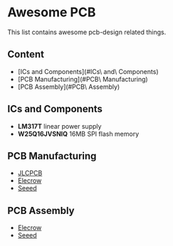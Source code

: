 # Awesome PCB
This list contains awesome pcb-design related things.

## Content
- [ICs and Components](#ICs\ and\ Components)
- [PCB Manufacturing](#PCB\ Manufacturing)
- [PCB Assembly](#PCB\ Assembly)

## ICs and Components
- **LM317T** linear power supply
- **‎W25Q16JVSNIQ‎** 16MB SPI flash memory

## PCB Manufacturing
- [JLCPCB](https://jlcpcb.com/)
- [Elecrow](https://www.elecrow.com/services.html)
- [Seeed](https://www.seeedstudio.com/fusion.html)

## PCB Assembly
- [Elecrow](https://www.elecrow.com/services.html)
- [Seeed](https://www.seeedstudio.com/fusion.html)